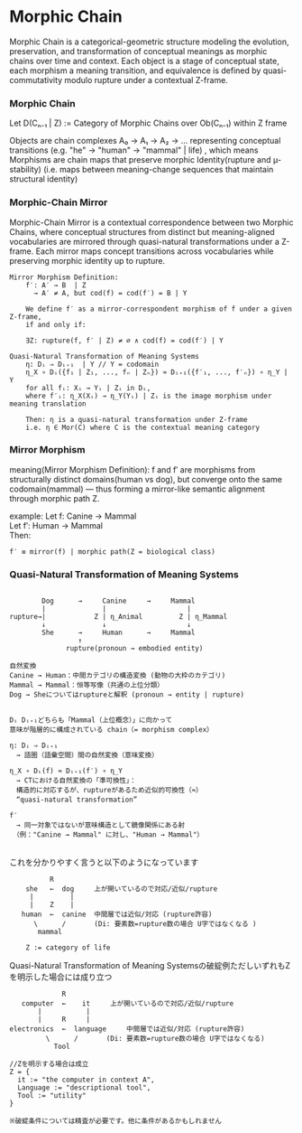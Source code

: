 # Morphic Chain
Morphic Chain is a categorical-geometric structure modeling the evolution, preservation, and transformation of conceptual meanings as morphic chains over time and context.
Each object is a stage of conceptual state, each morphism a meaning transition, and equivalence is defined by quasi-commutativity modulo rupture under a contextual Z-frame.

### Morphic Chain
Let D(Cₙ₋₁ | Z) := Category of Morphic Chains over Ob(Cₙ₋₁) within Z frame

Objects are chain complexes A₀ → A₁ → A₂ → ...
representing conceptual transitions (e.g. "he" → "human" → "mammal" | life)
, which means Morphisms are chain maps that preserve morphic Identity(rupture and μ-stability) (i.e. maps between meaning-change sequences that maintain structural identity)


### Morphic-Chain Mirror
Morphic-Chain Mirror is a contextual correspondence between two Morphic Chains, where conceptual structures from distinct but meaning-aligned vocabularies are mirrored through quasi-natural transformations under a Z-frame. Each mirror maps concept transitions across vocabularies while preserving morphic identity up to rupture.

```
Mirror Morphism Definition:
    f′: A′ → B  | Z
      → A′ ≠ A, but cod(f) = cod(f′) = B | Y

    We define f′ as a mirror-correspondent morphism of f under a given Z-frame,
    if and only if:

    ∃Z: rupture(f, f′ | Z) ≠ ∅ ∧ cod(f) = cod(f′) | Y

Quasi-Natural Transformation of Meaning Systems
    η: Dᵢ ⇒ Dᵢ₊₁  | Y // Y = codomain
    η_X ∘ Dᵢ({f₁ | Z₁, ..., fₙ | Zₙ}) ≈ Dᵢ₊₁({f′₁, ..., f′ₙ}) ∘ η_Y | Y
    for all fᵢ: Xᵢ → Yᵢ | Zᵢ in Dᵢ,  
    where f′ᵢ: η_X(Xᵢ) → η_Y(Yᵢ) | Zᵢ is the image morphism under meaning translation

    Then: η is a quasi-natural transformation under Z-frame
    i.e. η ∈ Mor(C) where C is the contextual meaning category
```

### Mirror Morphism

meaning(Mirror Morphism Definition):
    f and f′ are morphisms from structurally distinct domains(human vs dog),
    but converge onto the same codomain(mammal) —
    thus forming a mirror-like semantic alignment through morphic path Z.

example:
    Let f:  Canine → Mammal  
    Let f′: Human → Mammal  
    Then:

    f′ ≡ mirror(f) | morphic path(Z = biological class)  



### Quasi-Natural Transformation of Meaning Systems

```

        Dog      →     Canine     →     Mammal
        |              |                    |
rupture→|            Z | η_Animal         Z | η_Mammal
        ↓              ↓                    ↓ 
        She      →     Human      →     Mammal
                 ↑
              rupture(pronoun → embodied entity)

自然変換
Canine → Human：中間カテゴリの構造変換 (動物の大枠のカテゴリ)
Mammal → Mammal：恒等写像（共通の上位分類）
Dog → Sheについてはruptureと解釈 (pronoun → entity | rupture)


Dᵢ Dᵢ₊₁どちらも「Mammal（上位概念）」に向かって
意味が階層的に構成されている chain（= morphism complex）

η: Dᵢ ⇒ Dᵢ₊₁
　→ 語圏（語彙空間）間の自然変換（意味変換）

η_X ∘ Dᵢ(f) ≈ Dᵢ₊₁(f′) ∘ η_Y
　→ CTにおける自然変換の「準可換性」：
　構造的に対応するが、ruptureがあるため近似的可換性（≈）
　“quasi-natural transformation” 

f′
　→ 同一対象ではないが意味構造として鏡像関係にある射
　（例："Canine → Mammal" に対し、"Human → Mammal"）
　
```

これを分かりやすく言うと以下のようになっています

```
          R
    she   ←  dog     上が開いているので対応/近似/rupture
     |         |
     |    Z    |
   human  ←  canine  中間層では近似/対応 (rupture許容) 
      \      /       (Di: 要素数=rupture数の場合 U字ではなくなる )
       mammal

    Z := category of life
```

Quasi-Natural Transformation of Meaning Systemsの破綻例ただしいずれもZを明示した場合には成り立つ

```
             R
   computer  ←    it     上が開いているので対応/近似/rupture
       |           |
       |     R     |
electronics  ←  language     中間層では近似/対応 (rupture許容) 
         \      /       (Di: 要素数=rupture数の場合 U字ではなくなる)
           Tool

//Zを明示する場合は成立
Z = { 
  it := "the computer in context A", 
  Language := "descriptional tool", 
  Tool := "utility" 
}

※破綻条件については精査が必要です。他に条件があるかもしれません
```